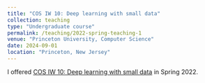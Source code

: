```yaml
---
title: "COS IW 10: Deep learning with small data"
collection: teaching
type: "Undergraduate course"
permalink: /teaching/2022-spring-teaching-1
venue: "Princeton University, Computer Science"
date: 2024-09-01
location: "Princeton, New Jersey"
---
```


I offered [COS IW 10: Deep learning with small data]([https://docs.google.com/document/d/1YJ7yxnAqwWn6KNht1NP_YQac7lPtLZtzdV66jXSWBy8/edit?usp=sharing](https://www.cs.princeton.edu/ugrad/independent-work/independent-work-seminar-offerings-spring-2022)) in Spring 2022. 
